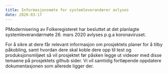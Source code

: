 ```yaml
---
title: Informasjonsmøte for systemleverandører avlyses
date: 2020-03-17
---
```


PModernisering av Folkeregisteret har besluttet at det planlagte systemleverandørmøte 26. mars 2020 avlyses p.g.a koronaviruset.

For å sikre at dere får relevant informasjon om prosjektets planer for å tilby påkobling, samt hvordan dere skal koble dere opp til test og produksjonsmiljøet så vil prosjektet før påsken legge ut videoer med disse temaene på prosjektets github sider. Vi vil samtidig fortløpende oppdatere dokumentasjonen som allerede ligger der.
